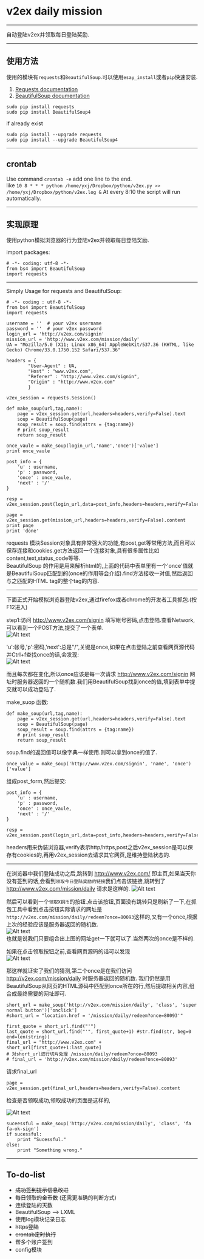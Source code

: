 v2ex daily mission
============

*************

自动登陆v2ex并领取每日登陆奖励.  

*************

使用方法
---------------

使用的模块有`requests`和`BeautifulSoup`.可以使用`esay_install`或者`pip`快速安装.

1. [Requests documentation](http://docs.python-requests.org/en/latest/)
2. [BeautifulSoup documentation](http://www.crummy.com/software/BeautifulSoup/bs4/doc/)

```
sudo pip install requests
sudo pip install BeautifulSoup4
```
if already exist

```
sudo pip install --upgrade requests
sudo pip install --upgrade BeautifulSoup4
```


*************************

crontab
------------------

Use command `crontab -e` add one line to the end.  
like `10 8 * * * python /home/yxj/Dropbox/python/v2ex.py >> /home/yxj/Dropbox/python/v2ex.log &`
At every 8:10 the script will run automatically.

**********************


实现原理
---------------------

使用python模拟浏览器的行为登陆v2ex并领取每日登陆奖励.  


import packages:

```
# -*- coding: utf-8 -*-
from bs4 import BeautifulSoup
import requests
```

****************

Simply Usage for requests and BeautifulSoup:

```
# -*- coding : utf-8 -*-
from bs4 import BeautifulSoup
import requests

username = ''  # your v2ex username
password = ''  # your v2ex password
login_url = 'http://v2ex.com/signin'
mission_url = 'http://www.v2ex.com/mission/daily'
UA = "Mozilla/5.0 (X11; Linux x86_64) AppleWebKit/537.36 (KHTML, like Gecko) Chrome/33.0.1750.152 Safari/537.36"

headers = {
        "User-Agent" : UA,
        "Host" : "www.v2ex.com",
        "Referer" : "http://www.v2ex.com/signin",
        "Origin" : "http://www.v2ex.com"
        }

v2ex_session = requests.Session()

def make_soup(url,tag,name):
    page = v2ex_session.get(url,headers=headers,verify=False).text
    soup = BeautifulSoup(page)
    soup_result = soup.find(attrs = {tag:name})
    # print soup_result
    return soup_result

once_vaule = make_soup(login_url,'name','once')['value']
print once_vaule

post_info = {
    'u' : username,
    'p' : password,
    'once' : once_vaule,
    'next' : '/'
}

resp = v2ex_session.post(login_url,data=post_info,headers=headers,verify=False)

page = v2ex_session.get(mission_url,headers=headers,verify=False).content
print page
print 'done'
```

requests 模块Session对象具有非常强大的功能,有post,get等常用方法,而且可以保存连接和cookies.get方法返回一个连接对象,具有很多属性比如content,text,status_code等等.  
BeautifulSoup 的作用是用来解析html的,上面的代码中表单里有一个'once'值就是BeautifulSoup匹配到的(once的作用等会介绍).find方法接收一对值,然后返回与之匹配的HTML tag的整个tag的内容.  

***********************

下面正式开始模拟浏览器登陆v2ex,通过firefox或者chrome的开发者工具抓包.(按F12进入) 

step1:访问 http://www.v2ex.com/signin 填写帐号密码,点击登陆.查看Network,可以看到一个POST方法,提交了一个表单.  
![Alt text](http://ww4.sinaimg.cn/large/81d2b157gw1efhpb8c4jqj203w03va9y.jpg)

'u':帐号,'p':密码,'next':总是"/",关键是once,如果在点击登陆之前查看网页源代码并Ctrl+f查找once的话,会发现:  
![Alt text](http://ww4.sinaimg.cn/large/81d2b157jw1efhpi15mjij212c0betb7.jpg)

而且每次都在变化,所以once应该是每一次请求 http://www.v2ex.com/signin 网址时服务器返回的一个随机数.我们用BeautifulSoup找到once的值,填到表单中提交就可以成功登陆了.  

make_suop 函数:

```
def make_soup(url,tag,name):
    page = v2ex_session.get(url,headers=headers,verify=False).text
    soup = BeautifulSoup(page)
    soup_result = soup.find(attrs = {tag:name})
    # print soup_result
    return soup_result
```
soup.find的返回值可以像字典一样使用.则可以拿到once的值了.

```
once_value = make_soup('http://www.v2ex.com/signin', 'name', 'once')['value']
```

组成post_form,然后提交:

```
post_info = {
    'u' : username,
    'p' : password,
    'once' : once_vaule,
    'next' : '/'
}
```

```
resp = v2ex_session.post(login_url,data=post_info,headers=headers,verify=False)
```
headers用来伪装浏览器,verify表示http/https,post之后v2ex_session是可以保存有cookies的,再用v2ex\_session去请求其它网页,是维持登陆状态的.

***********************

在浏览器中我们登陆成功之后,跳转到 http://www.v2ex.com/ 即主页,如果当天你没有签到的话,会看到`领取今日登陆奖励的链接`我们点击该链接,跳转到了 http://www.v2ex.com/mission/daily 请求是这样的. 
![Alt text](http://ww3.sinaimg.cn/large/81d2b157jw1efhqd1i6h5j20at02omx9.jpg)  

然后可以看到一个`领取X铜币`的按钮.点击该按钮,页面没有跳转只是刷新了一下,在抓包工具中看到点击按钮实际请求的网址是`http://v2ex.com/mission/daily/redeem?once=80093`这样的,又有一个once,根据上次的经验应该是服务器返回的随机数.  
![Alt text](http://ww4.sinaimg.cn/large/81d2b157jw1efhqd1th4uj20dy03lmxg.jpg)  
也就是说我们只要组合出上图的网址get一下就可以了.当然两次的once是不样的.  

如果在点击领取按钮之前,查看网页源码的话可以发现  
![Alt text](http://ww4.sinaimg.cn/large/81d2b157jw1efhqd141jjj210p06b75h.jpg)

那这样就证实了我们的猜测,第二个once是在我们访问 http://v2ex.com/mission/daily 时服务器返回的随机数.  我们仍然是用BeautifulSoup从网页的HTML源码中匹配到once所在的行,然后提取相关内容,组合成最终需要的网址即可.

```
short_url = make_soup('http://v2ex.com/mission/daily', 'class', 'super normal button')['onclick']
#short_url = "location.href = '/mission/daily/redeem?once=80093'"
```

```
first_quote = short_url.find("'")
last_quote = short_url.find("'", first_quote+1) #str.find(str, beg=0 end=len(string))
final_url = "http://www.v2ex.com" + short_url[first_quote+1:last_quote]
# 对short_url进行切片处理 /mission/daily/redeem?once=80093
# final_url = 'http://v2ex.com/mission/daily/redeem?once=80093'
```

请求final_url 

```
page = v2ex_session.get(final_url,headers=headers,verify=False).content
```

检查是否领取成功,领取成功的页面是这样的,

![Alt text](http://ww2.sinaimg.cn/large/81d2b157jw1efhre5gb88j20s206g75t.jpg) 

```
suceessful = make_soup('http://v2ex.com/mission/daily', 'class', 'fa fa-ok-sign')
if sucessful:
    print "Sucessful."
else:
    print "Something wrong."
```

*************
To-do-list
-----------

* ~~成功签到提示信息改进~~
* ~~每日领取的金币数~~ (还需更准确的判断方式)
* 连续登陆的天数
* BeautifulSoup --> LXML
* 使用log模块记录日志
* ~~https登陆~~
* ~~crontab定时执行~~
* 帮多个账户签到
* config模块
